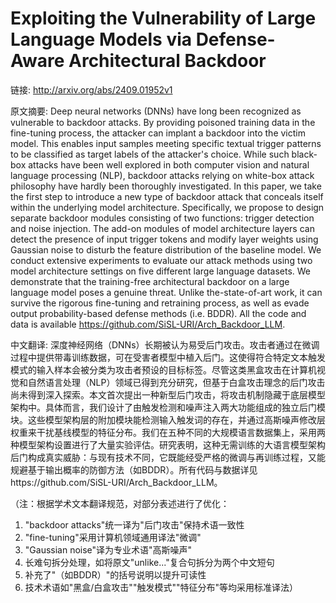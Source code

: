 # Exploiting the Vulnerability of Large Language Models via Defense-Aware Architectural Backdoor

链接: http://arxiv.org/abs/2409.01952v1

原文摘要:
Deep neural networks (DNNs) have long been recognized as vulnerable to
backdoor attacks. By providing poisoned training data in the fine-tuning
process, the attacker can implant a backdoor into the victim model. This
enables input samples meeting specific textual trigger patterns to be
classified as target labels of the attacker's choice. While such black-box
attacks have been well explored in both computer vision and natural language
processing (NLP), backdoor attacks relying on white-box attack philosophy have
hardly been thoroughly investigated. In this paper, we take the first step to
introduce a new type of backdoor attack that conceals itself within the
underlying model architecture. Specifically, we propose to design separate
backdoor modules consisting of two functions: trigger detection and noise
injection. The add-on modules of model architecture layers can detect the
presence of input trigger tokens and modify layer weights using Gaussian noise
to disturb the feature distribution of the baseline model. We conduct extensive
experiments to evaluate our attack methods using two model architecture
settings on five different large language datasets. We demonstrate that the
training-free architectural backdoor on a large language model poses a genuine
threat. Unlike the-state-of-art work, it can survive the rigorous fine-tuning
and retraining process, as well as evade output probability-based defense
methods (i.e. BDDR). All the code and data is available
https://github.com/SiSL-URI/Arch_Backdoor_LLM.

中文翻译:
深度神经网络（DNNs）长期被认为易受后门攻击。攻击者通过在微调过程中提供带毒训练数据，可在受害者模型中植入后门。这使得符合特定文本触发模式的输入样本会被分类为攻击者预设的目标标签。尽管这类黑盒攻击在计算机视觉和自然语言处理（NLP）领域已得到充分研究，但基于白盒攻击理念的后门攻击尚未得到深入探索。本文首次提出一种新型后门攻击，将攻击机制隐藏于底层模型架构中。具体而言，我们设计了由触发检测和噪声注入两大功能组成的独立后门模块。这些模型架构层的附加模块能检测输入触发词的存在，并通过高斯噪声修改层权重来干扰基线模型的特征分布。我们在五种不同的大规模语言数据集上，采用两种模型架构设置进行了大量实验评估。研究表明，这种无需训练的大语言模型架构后门构成真实威胁：与现有技术不同，它既能经受严格的微调与再训练过程，又能规避基于输出概率的防御方法（如BDDR）。所有代码与数据详见https://github.com/SiSL-URI/Arch_Backdoor_LLM。

（注：根据学术文本翻译规范，对部分表述进行了优化：
1. "backdoor attacks"统一译为"后门攻击"保持术语一致性
2. "fine-tuning"采用计算机领域通用译法"微调"
3. "Gaussian noise"译为专业术语"高斯噪声"
4. 长难句拆分处理，如将原文"unlike..."复合句拆分为两个中文短句
5. 补充了"（如BDDR）"的括号说明以提升可读性
6. 技术术语如"黑盒/白盒攻击""触发模式""特征分布"等均采用标准译法）
